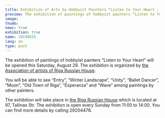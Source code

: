 ```yaml
---
title: Exhibition of Arts by Hobbyist Painters “Listen to Your Heart - 2”
preview: The exhibition of paintings of hobbyist painters “Listen to Your Heart” will be opened this Saturday, August 29. The exhibition is organized by the Association of artists of Riga Russian House.
image: 
thumb: 
news: true
exhibition: true
name: 20150815
lang: en
type: post
---
```


The exhibition of paintings of hobbyist painters “Listen to Your Heart” will be opened this Saturday, August 29. The exhibition is organized by [the Association of artists of Riga Russian House](https://www.facebook.com/groups/214048355344420/).

You will be able to see “Entry”, “Winter Landscape”, “Unity”, “Ballet Dancer”, “Moon”, “Old Town of Riga”, “Esperanza” and “Wave” among paintings by other painters.

The exhibition will take place in [the Riga Russian House](http://www.rusdomriga.lv/) which is located at 97, Tallinas Str. The exhibition is open every Sunday from 11:00 to 14:00. You can find more details by calling 29204478.
